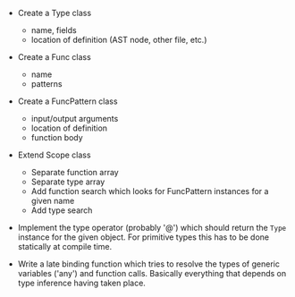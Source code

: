 - Create a Type class
  - name, fields
  - location of definition (AST node, other file, etc.)
  
- Create a Func class
  - name
  - patterns
  
- Create a FuncPattern class
  - input/output arguments
  - location of definition
  - function body

- Extend Scope class
  - Separate function array
  - Separate type array
  - Add function search which looks for FuncPattern instances for a given name
  - Add type search

- Implement the type operator (probably '@') which should return the `Type` instance for the given object. For primitive types this has to be done statically at compile time.

- Write a late binding function which tries to resolve the types of generic variables ('any') and function calls. Basically everything that depends on type inference having taken place.
